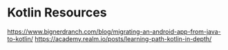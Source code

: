 # Kotlin Resources
https://www.bignerdranch.com/blog/migrating-an-android-app-from-java-to-kotlin/
https://academy.realm.io/posts/learning-path-kotlin-in-depth/
